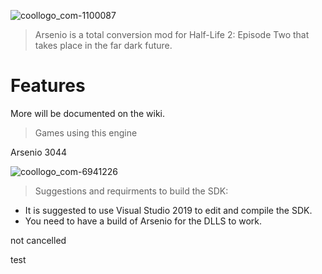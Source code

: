 ![coollogo_com-1100087](https://user-images.githubusercontent.com/65312637/219830618-9957a4c8-6723-43ee-9ec7-4c3bd228c8aa.png)



> Arsenio is a total conversion mod for Half-Life 2: Episode Two that takes place in the far dark future.
# Features

More will be documented on the wiki.


>  Games using this engine

Arsenio 3044

 ![coollogo_com-6941226](https://user-images.githubusercontent.com/65312637/212814265-81a8dd88-0a6d-4939-8a03-990cec8670a8.png)

> Suggestions and requirments to build the SDK:
- It is suggested to use Visual Studio 2019 to edit and compile the SDK.
- You need to have a build of Arsenio for the DLLS to work.


not cancelled

test
